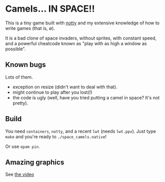 # Camels… IN SPACE!!

This is a tiny game built with [notty](http://pqwy.github.io/notty/)
and my extensive knowledge of how to write games (that is, ∅).

It is a bad clone of space invaders, without sprites, with constant speed,
and a powerful cheatcode known as "play with as high a window as possible".

## Known bugs

Lots of them.

- exception on resize (didn't want to deal with that).
- might continue to play after you lost(!)
- the code is ugly (well, have you tried putting a camel in space? It's not
  pretty).

## Build

You need `containers`, `notty`, and a recent `lwt` (needs `lwt.ppx`).
Just type `make` and you're ready to `./space_camels.native`!

Or use `opam pin`.

## Amazing graphics

See [the video](https://raw.githubusercontent.com/c-cube/space_camels/master/media/screen.webm)

